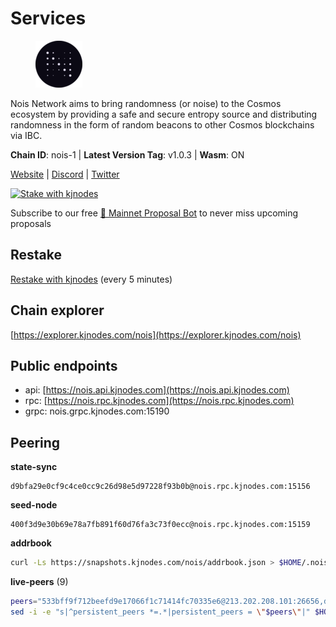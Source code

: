 # Services

<figure><img src="https://raw.githubusercontent.com/kj89/cosmos-images/main/logos/nois.png" alt=""><figcaption></figcaption></figure>

Nois Network aims to bring randomness (or noise)  to the Cosmos ecosystem by providing a safe and  secure entropy source and distributing randomness  in the form of random beacons to other Cosmos blockchains via IBC.

**Chain ID**: nois-1 | **Latest Version Tag**: v1.0.3 | **Wasm**: ON

[Website](https://nois.network) | [Discord](https://discord.gg/dHdpwtEb6F) | [Twitter](https://twitter.com/NoisRNG)

[![Stake with kjnodes](https://i.ibb.co/cr44Q8j/button-stake-with-kjnodes.png)](https://restake.app/nois/noisvaloper1fe7ju873fkknmfrmytaft93y5rlf0xcrqtp39k)

Subscribe to our free [🤖 Mainnet Proposal Bot](https://t.me/kjnodes_proposal_bot) to never miss upcoming proposals

## Restake

[Restake with kjnodes](https://restake.app/nois/noisvaloper1fe7ju873fkknmfrmytaft93y5rlf0xcrqtp39k) (every 5 minutes)
## Chain explorer
[https://explorer.kjnodes.com/nois](https://explorer.kjnodes.com/nois)

## Public endpoints

* api: [https://nois.api.kjnodes.com](https://nois.api.kjnodes.com)
* rpc: [https://nois.rpc.kjnodes.com](https://nois.rpc.kjnodes.com)
* grpc: nois.grpc.kjnodes.com:15190

## Peering

**state-sync**

```text
d9bfa29e0cf9c4ce0cc9c26d98e5d97228f93b0b@nois.rpc.kjnodes.com:15156
```

**seed-node**

```text
400f3d9e30b69e78a7fb891f60d76fa3c73f0ecc@nois.rpc.kjnodes.com:15159
```

**addrbook**
```bash
curl -Ls https://snapshots.kjnodes.com/nois/addrbook.json > $HOME/.noisd/config/addrbook.json
```

**live-peers** (9)
```bash
peers="533bff9f712beefd9e17066f1c71414fc70335e6@213.202.208.101:26656,d9bfa29e0cf9c4ce0cc9c26d98e5d97228f93b0b@65.109.88.38:15156,00852ba0bfdf20aac74369b1a5c43e50668c9738@135.181.128.114:17356,9d21af60ad2568ffcb55a0bd0eb03b6cfa2644c5@49.12.120.113:26656,6ef1914f30ac7becdf2c718b65c61cd618b7021a@57.128.144.242:26656,288e7a14ccac3cdc1d8ab20335d4c48edf5930f2@84.46.250.136:17356,40692288807db7ac022e24e9247cd60e7fc995c7@81.0.248.57:17356,83e530ade685efa61579eccd9f990462cd0ff36e@5.189.157.124:21656,3c5926d0b4b8750f16f6495063e6d762b2556d1e@65.21.122.47:27656"
sed -i -e "s|^persistent_peers *=.*|persistent_peers = \"$peers\"|" $HOME/.noisd/config/config.toml
```
